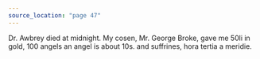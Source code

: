 ```yaml
---
source_location: "page 47"
---
```

Dr. Awbrey died at midnight. My cosen, Mr. George Broke, gave me 50li in gold,
100 angels an angel is about 10s. and suffrines, hora tertia a meridie.
